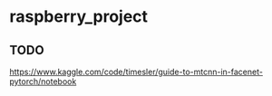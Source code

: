 # raspberry_project

## TODO

https://www.kaggle.com/code/timesler/guide-to-mtcnn-in-facenet-pytorch/notebook

